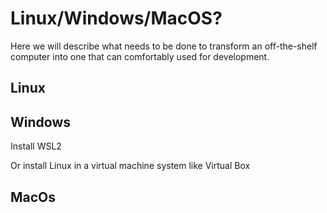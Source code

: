 # Linux/Windows/MacOS?

Here we will describe what needs to be done to transform an off-the-shelf computer into one that can comfortably used for development.

## Linux



## Windows

Install WSL2

Or install Linux in a virtual machine system like Virtual Box

## MacOs

